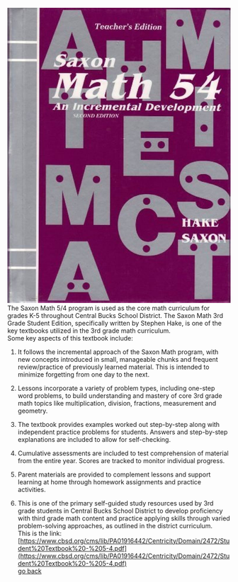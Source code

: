 ![alt text](../../images/image5.png)
The Saxon Math 5/4 program is used as the core math curriculum for grades K-5 throughout Central Bucks School District. The Saxon Math 3rd Grade Student Edition, specifically written by Stephen Hake, is one of the key textbooks utilized in the 3rd grade math curriculum.<br>
Some key aspects of this textbook include:

1. It follows the incremental approach of the Saxon Math program, with new concepts introduced in small, manageable chunks and frequent review/practice of previously learned material. This is intended to minimize forgetting from one day to the next.

2. Lessons incorporate a variety of problem types, including one-step word problems, to build understanding and mastery of core 3rd grade math topics like multiplication, division, fractions, measurement and geometry.

3. The textbook provides examples worked out step-by-step along with independent practice problems for students. Answers and step-by-step explanations are included to allow for self-checking.

4. Cumulative assessments are included to test comprehension of material from the entire year. Scores are tracked to monitor individual progress.

5. Parent materials are provided to complement lessons and support learning at home through homework assignments and practice activities.

6. This is one of the primary self-guided study resources used by 3rd grade students in Central Bucks School District to develop proficiency with third grade math content and practice applying skills through varied problem-solving approaches, as outlined in the district curriculum.<br>
This is the link: [https://www.cbsd.org/cms/lib/PA01916442/Centricity/Domain/2472/Student%20Textbook%20-%205-4.pdf](https://www.cbsd.org/cms/lib/PA01916442/Centricity/Domain/2472/Student%20Textbook%20-%205-4.pdf)<br>
[go back](../math.html) 